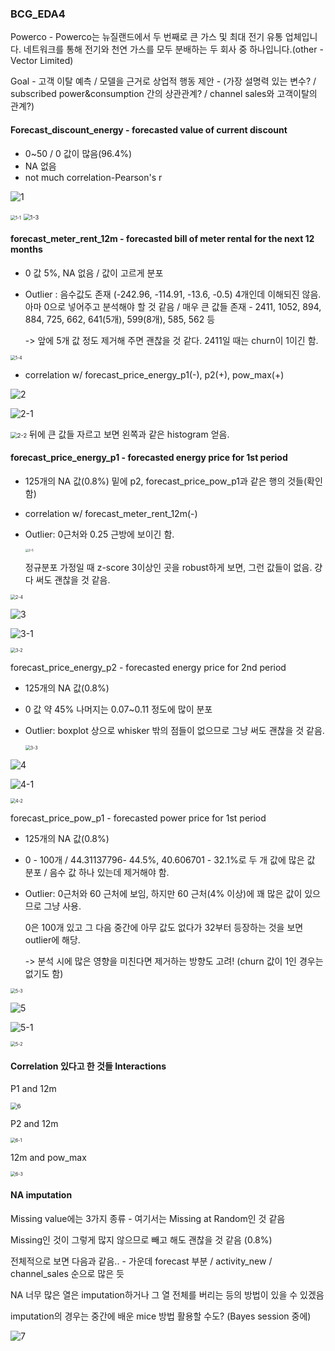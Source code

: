 ### BCG_EDA4

Powerco - Powerco는 뉴질랜드에서 두 번째로 큰 가스 및 최대 전기 유통 업체입니다. 네트워크를 통해 전기와 천연 가스를 모두 분배하는 두 회사 중 하나입니다.(other - Vector Limited)

Goal - 고객 이탈 예측 / 모델을 근거로 상업적 행동 제안 - (가장 설명력 있는 변수? / subscribed power&consumption 간의 상관관계? / channel sales와 고객이탈의 관계?)

#### Forecast_discount_energy - forecasted value of current discount 

- 0~50 / 0 값이 많음(96.4%)
- NA 없음
- not much correlation-Pearson's r

![1](/Users/kwanseok/ESC-21SPRING/파이널과제/img/1.png)

<img src="/Users/kwanseok/ESC-21SPRING/파이널과제/img/1-1.png" alt="1-1" style="zoom: 50%;" />

<img src="/Users/kwanseok/ESC-21SPRING/파이널과제/img/1-3.png" alt="1-3" style="zoom: 67%;" />



#### forecast_meter_rent_12m - forecasted bill of meter rental for the next 12 months

- 0 값 5%, NA 없음 / 값이 고르게 분포

- Outlier : 음수값도 존재 (-242.96, -114.91, -13.6, -0.5) 4개인데 이해되진 않음. 아마 0으로 넣어주고 분석해야 할 것 같음 / 매우 큰 값들 존재 - 2411, 1052, 894, 884, 725, 662, 641(5개), 599(8개), 585, 562  등

  -> 앞에 5개 값 정도 제거해 주면 괜찮을 것 같다. 2411일 때는 churn이 1이긴 함.

<img src="/Users/kwanseok/ESC-21SPRING/파이널과제/img/1-4.png" alt="1-4" style="zoom:50%;" />

- correlation w/ forecast_price_energy_p1(-), p2(+), pow_max(+)

![2](/Users/kwanseok/ESC-21SPRING/파이널과제/img/2.png)

![2-1](/Users/kwanseok/ESC-21SPRING/파이널과제/img/2-1.png)

<img src="/Users/kwanseok/ESC-21SPRING/파이널과제/img/2-2.png" alt="2-2" style="zoom: 67%;" /> 뒤에 큰 값들 자르고 보면 왼쪽과 같은 histogram 얻음.

#### forecast_price_energy_p1 - forecasted energy price for 1st period

- 125개의 NA 값(0.8%) 밑에 p2, forecast_price_pow_p1과 같은 행의 것들(확인함)

- correlation w/ forecast_meter_rent_12m(-)

- Outlier: 0근처와 0.25 근방에 보이긴 함.

  <img src="/Users/kwanseok/ESC-21SPRING/파이널과제/img/2-5.png" alt="2-5" style="zoom:33%;" /> 

  정규분포 가정일 때 z-score 3이상인 곳을 robust하게 보면, 그런 값들이 없음. 걍 다 써도 괜찮을 것 같음.

<img src="/Users/kwanseok/ESC-21SPRING/파이널과제/img/2-4.png" alt="2-4" style="zoom:50%;" />

![3](/Users/kwanseok/ESC-21SPRING/파이널과제/img/3.png)

![3-1](/Users/kwanseok/ESC-21SPRING/파이널과제/img/3-1.png)

<img src="/Users/kwanseok/ESC-21SPRING/파이널과제/img/3-2.png" alt="3-2" style="zoom:50%;" />



forecast_price_energy_p2 - forecasted energy price for 2nd period

- 125개의 NA 값(0.8%)

- 0 값 약 45% 나머지는 0.07~0.11 정도에 많이 분포

- Outlier: boxplot 상으로 whisker 밖의 점들이 없으므로 그냥 써도 괜찮을 것 같음.

  <img src="/Users/kwanseok/ESC-21SPRING/파이널과제/img/3-3.png" alt="3-3" style="zoom:50%;" />

![4](/Users/kwanseok/ESC-21SPRING/파이널과제/img/4.png)

![4-1](/Users/kwanseok/ESC-21SPRING/파이널과제/img/4-1.png)

<img src="/Users/kwanseok/ESC-21SPRING/파이널과제/img/4-2.png" alt="4-2" style="zoom:50%;" />

forecast_price_pow_p1 - forecasted power price for 1st period

- 125개의 NA 값(0.8%)

- 0 - 100개 / 44.31137796- 44.5%, 40.606701 - 32.1%로 두 개 값에 많은 값 분포 / 음수 값 하나 있는데 제거해야 함.

- Outlier: 0근처와 60 근처에 보임, 하지만 60 근처(4% 이상)에 꽤 많은 값이 있으므로 그냥 사용.

  0은 100개 있고 그 다음 중간에 아무 값도 없다가 32부터 등장하는 것을 보면 outlier에 해당.

  -> 분석 시에 많은 영향을 미친다면 제거하는 방향도 고려! (churn 값이 1인 경우는 없기도 함)

<img src="/Users/kwanseok/ESC-21SPRING/파이널과제/img/5-3.png" alt="5-3" style="zoom:50%;" />

![5](/Users/kwanseok/ESC-21SPRING/파이널과제/img/5.png)

![5-1](/Users/kwanseok/ESC-21SPRING/파이널과제/img/5-1.png)

<img src="/Users/kwanseok/ESC-21SPRING/파이널과제/img/5-2.png" alt="5-2" style="zoom:50%;" />

#### Correlation 있다고 한 것들 Interactions

P1 and 12m

<img src="/Users/kwanseok/ESC-21SPRING/파이널과제/img/6.png" alt="6" style="zoom:67%;" />



P2 and 12m

<img src="/Users/kwanseok/ESC-21SPRING/파이널과제/img/6-1.png" alt="6-1" style="zoom:50%;" />

12m and pow_max

<img src="/Users/kwanseok/ESC-21SPRING/파이널과제/img/6-3.png" alt="6-3" style="zoom:50%;" />

#### NA imputation

Missing value에는 3가지 종류 - 여기서는 Missing at Random인 것 같음

Missing인 것이 그렇게 많지 않으므로 빼고 해도 괜찮을 것 같음 (0.8%)

전체적으로 보면 다음과 같음.. - 가운데 forecast 부분 / activity_new / channel_sales 순으로 많은 듯

NA 너무 많은 열은 imputation하거나 그 열 전체를 버리는 등의 방법이 있을 수 있겠음

imputation의 경우는 중간에 배운 mice 방법 활용할 수도? (Bayes session 중에)

![7](/Users/kwanseok/ESC-21SPRING/파이널과제/img/7.png)




